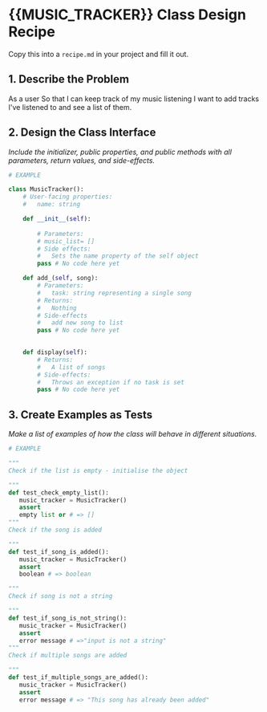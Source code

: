 # {{MUSIC_TRACKER}} Class Design Recipe

Copy this into a `recipe.md` in your project and fill it out.

## 1. Describe the Problem

As a user
So that I can keep track of my music listening
I want to add tracks I've listened to and see a list of them.


## 2. Design the Class Interface

_Include the initializer, public properties, and public methods with all parameters, return values, and side-effects._

```python
# EXAMPLE

class MusicTracker():
    # User-facing properties:
    #   name: string

    def __init__(self):
     
        # Parameters:
        # music_list= []
        # Side effects:
        #   Sets the name property of the self object
        pass # No code here yet

    def add_(self, song):
        # Parameters:
        #   task: string representing a single song
        # Returns:
        #   Nothing
        # Side-effects
        #   add new song to list 
        pass # No code here yet
   

    def display(self):
        # Returns:
        #   A list of songs 
        # Side-effects:
        #   Throws an exception if no task is set
        pass # No code here yet

```

## 3. Create Examples as Tests

_Make a list of examples of how the class will behave in different situations._

``` python
# EXAMPLE

"""
Check if the list is empty - initialise the object

"""
def test_check_empty_list():
   music_tracker = MusicTracker()
   assert 
   empty list or # => []
"""
Check if the song is added

"""
def test_if_song_is_added():
   music_tracker = MusicTracker()
   assert 
   boolean # => boolean

"""
Check if song is not a string 

"""
def test_if_song_is_not_string():
   music_tracker = MusicTracker()
   assert 
   error message # =>"input is not a string"
"""
Check if multiple songs are added

"""
def test_if_multiple_songs_are_added():
   music_tracker = MusicTracker()
   assert 
   error message # => "This song has already been added"

```
